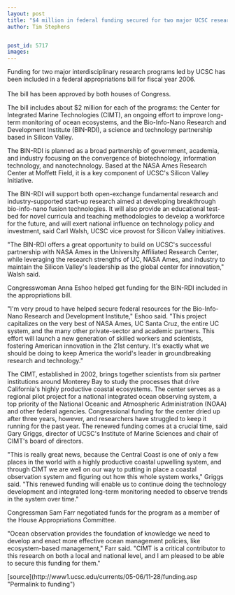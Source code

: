```yaml
---
layout: post
title: "$4 million in federal funding secured for two major UCSC research programs"
author: Tim Stephens


post_id: 5717
images:
---
```


<a name="content" id="content"></a>
<p>
  Funding for two major interdisciplinary research programs led by UCSC has been included in a federal appropriations bill for fiscal year 2006.<br>
  <br>
  The bill has been approved by both houses of Congress.
</p>
<p>
  The bill includes about $2 million for each of the programs: the Center for Integrated Marine Technologies (CIMT), an ongoing effort to improve long-term monitoring of ocean ecosystems, and the Bio-Info-Nano Research and Development Institute (BIN-RDI), a science and technology partnership based in Silicon Valley.
</p>
<p>
  The BIN-RDI is planned as a broad partnership of government, academia, and industry focusing on the convergence of biotechnology, information technology, and nanotechnology. Based at the NASA Ames Research Center at Moffett Field, it is a key component of UCSC's Silicon Valley Initiative.
</p>
<p>
  The BIN-RDI will support both open-exchange fundamental research and industry-supported start-up research aimed at developing breakthrough bio-info-nano fusion technologies. It will also provide an educational test-bed for novel curricula and teaching methodologies to develop a workforce for the future, and will exert national influence on technology policy and investment, said Carl Walsh, UCSC vice provost for Silicon Valley initiatives.
</p>
<p>
  "The BIN-RDI offers a great opportunity to build on UCSC's successful partnership with NASA Ames in the University Affiliated Research Center, while leveraging the research strengths of UC, NASA Ames, and industry to maintain the Silicon Valley's leadership as the global center for innovation," Walsh said.
</p>
<p>
  Congresswoman Anna Eshoo helped get funding for the BIN-RDI included in the appropriations bill.
</p>
<p>
  "I'm very proud to have helped secure federal resources for the Bio-Info-Nano Research and Development Institute," Eshoo said. "This project capitalizes on the very best of NASA Ames, UC Santa Cruz, the entire UC system, and the many other private-sector and academic partners. This effort will launch a new generation of skilled workers and scientists, fostering American innovation in the 21st century. It's exactly what we should be doing to keep America the world's leader in groundbreaking research and technology."
</p>
<p>
  The CIMT, established in 2002, brings together scientists from six partner institutions around Monterey Bay to study the processes that drive California's highly productive coastal ecosystems. The center serves as a regional pilot project for a national integrated ocean observing system, a top priority of the National Oceanic and Atmospheric Administration (NOAA) and other federal agencies. Congressional funding for the center dried up after three years, however, and researchers have struggled to keep it running for the past year. The renewed funding comes at a crucial time, said Gary Griggs, director of UCSC's Institute of Marine Sciences and chair of CIMT's board of directors.
</p>
<p>
  "This is really great news, because the Central Coast is one of only a few places in the world with a highly productive coastal upwelling system, and through CIMT we are well on our way to putting in place a coastal observation system and figuring out how this whole system works," Griggs said. "This renewed funding will enable us to continue doing the technology development and integrated long-term monitoring needed to observe trends in the system over time."
</p>
<p>
  Congressman Sam Farr negotiated funds for the program as a member of the House Appropriations Committee.
</p>
<p>
  "Ocean observation provides the foundation of knowledge we need to develop and enact more effective ocean management policies, like ecosystem-based management," Farr said. "CIMT is a critical contributor to this research on both a local and national level, and I am pleased to be able to secure this funding for them."
</p>
<form>
  <input name="t1" size="-1" type="hidden">
</form>




</p>
[source](http://www1.ucsc.edu/currents/05-06/11-28/funding.asp "Permalink to funding")
